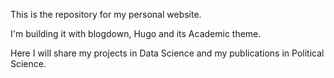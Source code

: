 This is the repository for my personal website.

I'm building it with blogdown, Hugo and its Academic theme.

Here I will share my projects in Data Science and my publications in Political Science.
